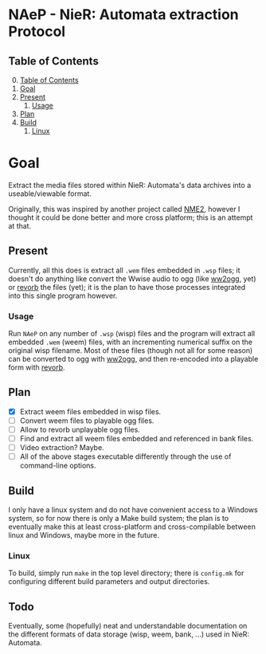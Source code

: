 # NAeP - NieR: Automata extraction Protocol

## Table of Contents
0. [Table of Contents](#table-of-contents)
1. [Goal](#goal)
2. [Present](#present)
   1. [Usage](#usage)
3. [Plan](#plan)
4. [Build](#build)
   1. [Linux](#linux)

# Goal
Extract the media files stored within NieR: Automata's data archives into a
useable/viewable format.

Originally, this was inspired by another project called [NME2][NME2],
however I thought it could be done better and more cross platform; this is an attempt
at that.

## Present
Currently, all this does is extract all `.wem` files embedded in `.wsp` files; it
doesn't do anything like convert the Wwise audio to ogg (like [ww2ogg][ww2ogg], yet)
or [revorb][revorbc] the files (yet); it is the plan to have those processes
integrated into this single program however.

### Usage
Run `NAeP` on any number of `.wsp` (wisp) files and the program will extract all
embedded `.wem` (weem) files, with an incrementing numerical suffix on the original
wisp filename. Most of these files (though not all for some reason) can be converted
to ogg with [ww2ogg][ww2ogg], and then re-encoded into a playable form with [revorb][revorbc].

## Plan
* [x] Extract weem files embedded in wisp files.  
* [ ] Convert weem files to playable ogg files.  
* [ ] Allow to revorb unplayable ogg files.  
* [ ] Find and extract all weem files embedded and referenced in bank files.  
* [ ] Video extraction? Maybe.  
* [ ] All of the above stages executable differently through the use of command-line options.  

## Build
I only have a linux system and do not have convenient access to a Windows system, so
for now there is only a Make build system; the plan is to eventually make this at least
cross-platform and cross-compilable between linux and Windows, maybe more in the future.

### Linux
To build, simply run `make` in the top level directory; there is `config.mk` for configuring
different build parameters and output directories.

## Todo
Eventually, some (hopefully) neat and understandable documentation on the different formats
of data storage (wisp, weem, bank, ...) used in NieR: Automata.

[NME2]:https://github.com/TypeA2/NME2
[ww2ogg]:https://github.com/hcs64/ww2ogg
[revorbc]:https://github.com/bowtoes/revorbc
